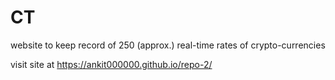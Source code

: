 # CT
website to keep record of 250 (approx.) real-time rates of crypto-currencies

visit site at https://ankit000000.github.io/repo-2/ 
